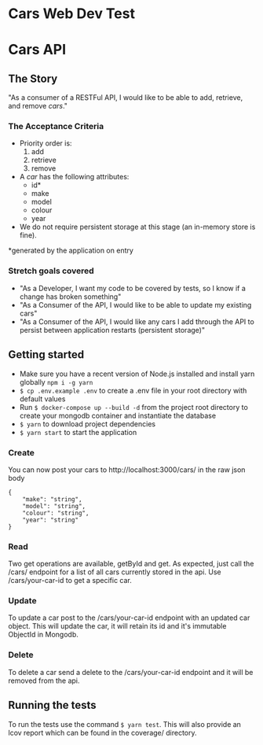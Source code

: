 # Cars Web Dev Test

# Cars API

## The Story

"As a consumer of a RESTFul API, I would like to be able to add, retrieve, and remove *cars*."

### The Acceptance Criteria

* Priority order is:
    1. add
    2. retrieve 
    3. remove
* A *car* has the following attributes:
    * id*
    * make
    * model
    * colour
    * year
* We do not require persistent storage at this stage (an in-memory store is fine).

*generated by the application on entry

### Stretch goals covered
* "As a Developer, I want my code to be covered by tests, so I know if a change has broken something"
* "As a Consumer of the API, I would like to be able to update my existing cars"
* "As a Consumer of the API, I would like any cars I add through the API to persist between application restarts (persistent storage)"

## Getting started

- Make sure you have a recent version of Node.js installed and install yarn globally `npm i -g yarn`
- `$ cp .env.example .env` to create a .env file in your root directory with default values
- Run `$ docker-compose up --build -d` from the project root directory to create your mongodb container and instantiate the database
- `$ yarn` to download project dependencies
- `$ yarn start` to start the application

### Create
You can now post your cars to http://localhost:3000/cars/ in the raw json body
```
{ 
    "make": "string",
    "model": "string",
    "colour": "string",
    "year": "string"
}
```

### Read
Two get operations are available, getById and get. As expected, just call the /cars/ endpoint for a list of all cars currently stored in the api. Use /cars/your-car-id to get a specific car.

### Update
To update a car post to the /cars/your-car-id endpoint with an updated car object. This will update the car, it will retain its id and it's immutable ObjectId in Mongodb.

### Delete
To delete a car send a delete to the /cars/your-car-id endpoint and it will be removed from the api.

## Running the tests
To run the tests use the command `$ yarn test`. This will also provide an lcov report which can be found in the coverage/ directory.

